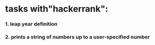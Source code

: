 # tasks with"hackerrank":
### 1. leap year definition
### 2. prints a string of numbers up to a user-specified number